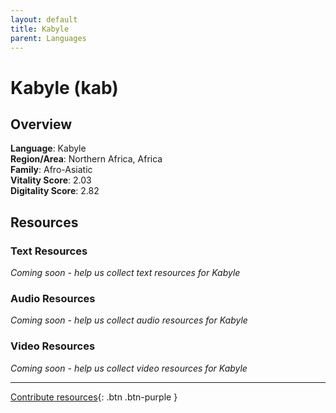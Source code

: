 ```yaml
---
layout: default
title: Kabyle
parent: Languages
---
```


# Kabyle (kab)

## Overview

**Language**: Kabyle  
**Region/Area**: Northern Africa, Africa  
**Family**: Afro-Asiatic  
**Vitality Score**: 2.03  
**Digitality Score**: 2.82  

## Resources

### Text Resources
*Coming soon - help us collect text resources for Kabyle*

### Audio Resources
*Coming soon - help us collect audio resources for Kabyle*

### Video Resources
*Coming soon - help us collect video resources for Kabyle*

---

[Contribute resources](https://fairtrain.github.io/){: .btn .btn-purple }
